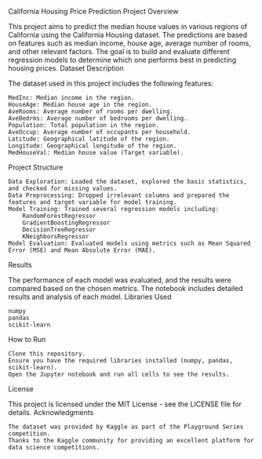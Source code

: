 California Housing Price Prediction
Project Overview

This project aims to predict the median house values in various regions of California using the California Housing dataset. The predictions are based on features such as median income, house age, average number of rooms, and other relevant factors. The goal is to build and evaluate different regression models to determine which one performs best in predicting housing prices.
Dataset Description

The dataset used in this project includes the following features:

    MedInc: Median income in the region.
    HouseAge: Median house age in the region.
    AveRooms: Average number of rooms per dwelling.
    AveBedrms: Average number of bedrooms per dwelling.
    Population: Total population in the region.
    AveOccup: Average number of occupants per household.
    Latitude: Geographical latitude of the region.
    Longitude: Geographical longitude of the region.
    MedHouseVal: Median house value (Target variable).

Project Structure

    Data Exploration: Loaded the dataset, explored the basic statistics, and checked for missing values.
    Data Preprocessing: Dropped irrelevant columns and prepared the features and target variable for model training.
    Model Training: Trained several regression models including:
        RandomForestRegressor
        GradientBoostingRegressor
        DecisionTreeRegressor
        KNeighborsRegressor
    Model Evaluation: Evaluated models using metrics such as Mean Squared Error (MSE) and Mean Absolute Error (MAE).

Results

The performance of each model was evaluated, and the results were compared based on the chosen metrics. The notebook includes detailed results and analysis of each model.
Libraries Used

    numpy
    pandas
    scikit-learn

How to Run

    Clone this repository.
    Ensure you have the required libraries installed (numpy, pandas, scikit-learn).
    Open the Jupyter notebook and run all cells to see the results.

License

This project is licensed under the MIT License - see the LICENSE file for details.
Acknowledgments

    The dataset was provided by Kaggle as part of the Playground Series competition.
    Thanks to the Kaggle community for providing an excellent platform for data science competitions.

